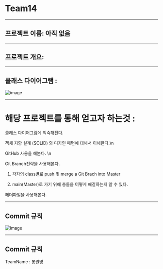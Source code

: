 # **Team14**

---

## **프로젝트 이름**: 아직 없음

---

## **프로젝트 개요**:

---

## **클래스 다이어그램** : 
![image](https://github.com/user-attachments/assets/618106a3-992a-43ac-9433-de76e57ec0c1)




---

# **해당 프로젝트를 통해 얻고자 하는것**  : 

클래스 다이어그램에 익숙해진다.

객체 지향 설계 (SOLID) 와 디자인 패턴에 대해서 이해한다.\n

GitHub 사용을 해본다. \n

Git Branch전략을 사용해본다. 

 1. 각자의 class별로 push 및 merge a Git Brach into Master
 
 2. main(Master)로 가기 위해 충돌을 어떻게 해결하는지 알 수 있다.


헤더파일을 사용해본다.

---

## **Commit 규칙**
![image](https://github.com/user-attachments/assets/eb6368e3-7d29-44d1-b589-f5a4b5a9cd73)


---

## **Commit 규칙**

TeamName : 
봉원명

